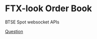 # FTX-look Order Book

BTSE Spot websocket APIs

[Question](https://www.notion.so/Order-Book-d3af33a5722440939ec28b53d943144e)